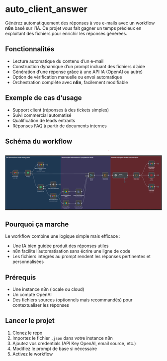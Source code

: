 # auto_client_answer

Générez automatiquement des réponses à vos e-mails avec un workflow **n8n** basé sur l’IA. Ce projet vous fait gagner un temps précieux en exploitant des fichiers pour enrichir les réponses générées.

## Fonctionnalités

- Lecture automatique du contenu d’un e-mail
- Construction dynamique d’un prompt incluant des fichiers d’aide
- Génération d’une réponse grâce à une API IA (OpenAI ou autre)
- Option de vérification manuelle ou envoi automatique
- Orchestration complète avec **n8n**, facilement modifiable

## Exemple de cas d’usage

- Support client (réponses à des tickets simples)
- Suivi commercial automatisé
- Qualification de leads entrants
- Réponses FAQ à partir de documents internes

## Schéma du workflow

![Workflow diagram](img/n8n_wkflw_1.png)

## Pourquoi ça marche

Le workflow combine une logique simple mais efficace :
- Une IA bien guidée produit des réponses utiles
- n8n facilite l’automatisation sans écrire une ligne de code
- Les fichiers intégrés au prompt rendent les réponses pertinentes et personnalisées

## Prérequis

- Une instance n8n (locale ou cloud)
- Un compte OpenAI
- Des fichiers sources (optionnels mais recommandés) pour contextualiser les réponses

## Lancer le projet

1. Clonez le repo
2. Importez le fichier `.json` dans votre instance n8n
3. Ajoutez vos credentials (API Key OpenAI, email source, etc.)
4. Modifiez le prompt de base si nécessaire
5. Activez le workflow